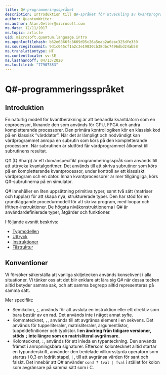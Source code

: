 ```yaml
---
title: Q#-programmeringsspråket
description: Introduktion till Q#-språket för utveckling av kvantprogram.
author: QuantumWriter
ms.author: Alan.Geller@microsoft.com
ms.date: 12/11/2017
ms.topic: article
uid: microsoft.quantum.language.intro
ms.openlocfilehash: b62e6866fc3609d95c26a5eab2a6eac325dfe330
ms.sourcegitcommit: 9d1c045cf1a2c3e19030cb38dbc7496dbd24ab58
ms.translationtype: HT
ms.contentlocale: sv-SE
ms.lasthandoff: 04/13/2020
ms.locfileid: "77907383"
---
```

# <a name="the-q-programming-language"></a>Q#-programmeringsspråket

## <a name="introduction"></a>Introduktion

En naturlig modell för kvantberäkning är att behandla kvantdatorn som en coprocessor, liknande den som används för GPU, FPGA och andra kompletterande processorer.
Den primära kontrollogiken kör en klassisk kod på en klassisk ”värddator”.
När det är lämpligt och nödvändigt kan värdprogrammet anropa en subrutin som körs på den kompletterande processorn.
När subrutinen är slutförd får värdprogrammet åtkomst till subrutinens resultat.

Q# (Q Sharp) är ett domänspecifikt programmeringsspråk som används till att uttrycka kvantalgoritmer.
Det används till att skriva subrutiner som körs på en kompletterande kvantprocessor, under kontroll av ett klassiskt värdprogram och en dator.
Innan kvantprocessorer är mer tillgängliga, körs Q#-subrutinerna på en simulator.

Q# innehåller en liten uppsättning primitiva typer, samt två sätt (matriser och tupplar) för att skapa nya, strukturerade typer.
Den har stöd för en grundläggande procedurmodell för att skriva program, med loopar och if/then-instruktioner.
De högsta nivåkonstruktionerna i Q# är användardefinierade typer, åtgärder och funktioner.

I följande avsnitt beskrivs:
- [Typmodellen](xref:microsoft.quantum.language.type-model)
- [Uttryck](xref:microsoft.quantum.language.expressions)
- [Instruktioner](xref:microsoft.quantum.language.statements)
- [Filstruktur](xref:microsoft.quantum.language.file-structure)

## <a name="conventions"></a>Konventioner

Vi försöker säkerställa att vanliga skiljetecken används konsekvent i alla situationer.
Vi tänker oss att det blir enklare att lära sig Q# när dessa tecken alltid betyder samma sak, och att samma begrepp alltid representeras på samma sätt.

Mer specifikt:

- Semikolon, `;`, används för att avsluta en instruktion eller ett direktiv som bara består av en rad.
  Det används inte i något annat syfte.
- Kommatecknet, `,`, används till att avgränsa element i en sekvens. Det används för tuppelliteraler, matrisliteraler, argumentlistor, tuppeldefinitioner och typlistor. **I en ändring från tidigare versioner, stöds `;` inte längre som en matrisliteral avgränsare.**
- Kolontecknet, `:`, används för att inleda en typanteckning. Den används främst i anropningsbara signaturer.
  Eftersom kolontecknet alltid startar en typunderskrift, använder den tredelade villkorsstyrda operatorn som startas i 0,3 en lodrät stapel, `|`, till att avgränsa värden för sant och falskt. Det innebär att Q# använder `cond ? tval | fval` i stället för kolon som avgränsare på samma sätt som i C.
  
